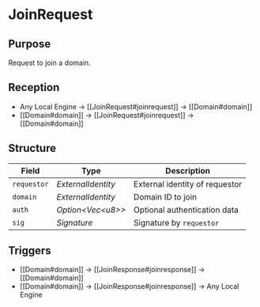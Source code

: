 # JoinRequest


## Purpose


<!-- --8<-- [start:purpose] -->
Request to join a domain.
<!-- --8<-- [end:purpose] -->

## Reception


<!-- --8<-- [start:reception] -->
- Any Local Engine $\to$ [[JoinRequest#joinrequest]] $\to$ [[Domain#domain]]
- [[Domain#domain]] $\to$ [[JoinRequest#joinrequest]] $\to$ [[Domain#domain]]
<!-- --8<-- [end:reception] -->

## Structure


| Field       | Type                  | Description                    |
|-------------|-----------------------|--------------------------------|
| `requestor` | *ExternalIdentity*    | External identity of requestor |
| `domain`    | *ExternalIdentity*    | Domain ID to join              |
| `auth`      | *Option\<Vec\<u8\>\>* | Optional authentication data   |
| `sig`       | *Signature*           | Signature by `requestor`       |

## Triggers


<!-- --8<-- [start:triggers] -->
- [[Domain#domain]] $\to$ [[JoinResponse#joinresponse]] $\to$ [[Domain#domain]]
- [[Domain#domain]] $\to$ [[JoinResponse#joinresponse]] $\to$ Any Local Engine
<!-- --8<-- [end:triggers] -->
